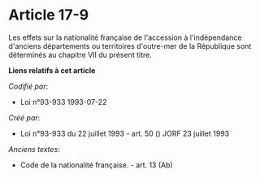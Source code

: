 # Article 17-9

Les effets sur la nationalité française de l'accession à l'indépendance d'anciens départements ou territoires d'outre-mer de
la République sont déterminés au chapitre VII du présent titre.

**Liens relatifs à cet article**

_Codifié par_:

  - Loi n°93-933 1993-07-22

_Créé par_:

  - Loi n°93-933 du 22 juillet 1993 - art. 50 () JORF 23 juillet 1993

_Anciens textes_:

  - Code de la nationalité française. - art. 13 (Ab)
